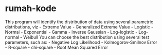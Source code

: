# rumah-kode
  This program will identify the distribution of data using several 
  parametric distributions, viz 
        - Extreme Value
        - Generalized Extreme Value
        - Logistic
        - Normal
        - Exponential
        - Gamma
        - Inverse Gaussian
        - Log-logistic
        - Log-normal
        - Weibull
  You can choose the best distribution using several test parameters, 
  such as:
        - Negative Log Likelihood
        - Kolmogorov-Smilnov Error
        - R-square
        - chi-square
        - Root Mean Squared Error
